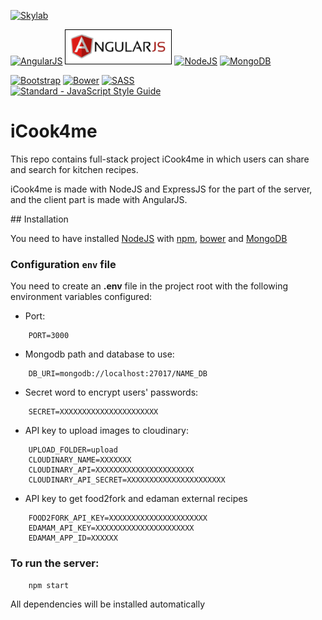 [![Skylab](https://github.com/FransLopez/logo-images/blob/master/logos/skylab-56.png)](http://www.skylabcoders.com/)  

[![AngularJS](https://github.com/FransLopez/logo-images/blob/master/logos/angularjs.png)](https://angularjs.org/)
[![AngularJS](https://github.com/Iggy-Codes/logo-images/blob/master/logos/angularjs.png)](https://angularjs.org/)
[![NodeJS](https://github.com/FransLopez/logo-images/blob/master/logos/nodejs.png)](https://nodejs.org/)
[![MongoDB](https://github.com/FransLopez/logo-images/blob/master/logos/mongodb.png)](https://www.mongodb.com/)

[![Bootstrap](https://github.com/FransLopez/logo-images/blob/master/logos/bootstrap.png)](http://getbootstrap.com/)
[![Bower](https://github.com/FransLopez/logo-images/blob/master/logos/bower.png)](https://bower.io/)
[![SASS](https://github.com/FransLopez/logo-images/blob/master/logos/sass.png)](http://sass-lang.com/)  
[![Standard - JavaScript Style Guide](https://img.shields.io/badge/code%20style-standard-brightgreen.svg)](http://standardjs.com/)

# iCook4me

This repo contains full-stack project iCook4me in which users can share and search for kitchen recipes.

iCook4me is made with NodeJS and ExpressJS for the part of the server, and the client part is made with AngularJS.

## Installation

You need to have installed [NodeJS](https://nodejs.org/) with [npm](https://www.npmjs.com/), [bower](https://bower.io/) and [MongoDB](https://www.mongodb.com/)

### Configuration `env` file
You need to create an **.env** file in the project root with the following environment variables configured:
- Port:
```
    PORT=3000
```

- Mongodb path and database to use:
```
    DB_URI=mongodb://localhost:27017/NAME_DB
```

- Secret word to encrypt users' passwords:
```
    SECRET=XXXXXXXXXXXXXXXXXXXXXX
```

- API key to upload images to cloudinary:
```
    UPLOAD_FOLDER=upload
    CLOUDINARY_NAME=XXXXXXX
    CLOUDINARY_API=XXXXXXXXXXXXXXXXXXXXXX
    CLOUDINARY_API_SECRET=XXXXXXXXXXXXXXXXXXXXXX
```

- API key to get food2fork and edaman external recipes
```
    FOOD2FORK_API_KEY=XXXXXXXXXXXXXXXXXXXXXX
    EDAMAM_API_KEY=XXXXXXXXXXXXXXXXXXXXXX
    EDAMAM_APP_ID=XXXXXX
```


### To run the server:
```
    npm start
```
All dependencies will be installed automatically


